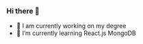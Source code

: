 ### Hi there 👋

- 🔭 I am currently working on my degree
- 🌱 I’m currently learning React.js MongoDB 
